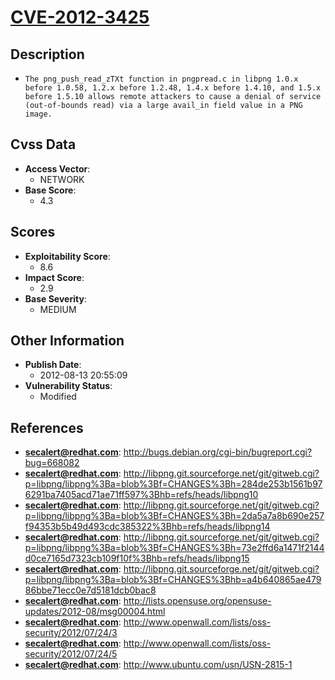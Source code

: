 
# [CVE-2012-3425](https://cve.mitre.org/cgi-bin/cvename.cgi?name=CVE-2012-3425)

## Description

- `The png_push_read_zTXt function in pngpread.c in libpng 1.0.x before 1.0.58, 1.2.x before 1.2.48, 1.4.x before 1.4.10, and 1.5.x before 1.5.10 allows remote attackers to cause a denial of service (out-of-bounds read) via a large avail_in field value in a PNG image.`

## Cvss Data

- **Access Vector**:
  - NETWORK
- **Base Score**:
  - 4.3

## Scores

- **Exploitability Score**:
  - 8.6
- **Impact Score**:
  - 2.9
- **Base Severity**:
  - MEDIUM

## Other Information

- **Publish Date**:
  - 2012-08-13 20:55:09
- **Vulnerability Status**:
  - Modified

## References

- **secalert@redhat.com**: http://bugs.debian.org/cgi-bin/bugreport.cgi?bug=668082
- **secalert@redhat.com**: http://libpng.git.sourceforge.net/git/gitweb.cgi?p=libpng/libpng%3Ba=blob%3Bf=CHANGES%3Bh=284de253b1561b976291ba7405acd71ae71ff597%3Bhb=refs/heads/libpng10
- **secalert@redhat.com**: http://libpng.git.sourceforge.net/git/gitweb.cgi?p=libpng/libpng%3Ba=blob%3Bf=CHANGES%3Bh=2da5a7a8b690e257f94353b5b49d493cdc385322%3Bhb=refs/heads/libpng14
- **secalert@redhat.com**: http://libpng.git.sourceforge.net/git/gitweb.cgi?p=libpng/libpng%3Ba=blob%3Bf=CHANGES%3Bh=73e2ffd6a1471f2144d0ce7165d7323cb109f10f%3Bhb=refs/heads/libpng15
- **secalert@redhat.com**: http://libpng.git.sourceforge.net/git/gitweb.cgi?p=libpng/libpng%3Ba=blob%3Bf=CHANGES%3Bhb=a4b640865ae47986bbe71ecc0e7d5181dcb0bac8
- **secalert@redhat.com**: http://lists.opensuse.org/opensuse-updates/2012-08/msg00004.html
- **secalert@redhat.com**: http://www.openwall.com/lists/oss-security/2012/07/24/3
- **secalert@redhat.com**: http://www.openwall.com/lists/oss-security/2012/07/24/5
- **secalert@redhat.com**: http://www.ubuntu.com/usn/USN-2815-1
